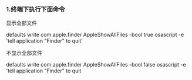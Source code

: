 ### 1.终端下执行下面命令

显示全部文件 

defaults write com.apple.finder AppleShowAllFiles -bool true osascript -e 'tell application "Finder" to quit' 

不显示全部文件 

defaults write com.apple.finder AppleShowAllFiles -bool false osascript -e 'tell application "Finder" to quit

